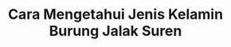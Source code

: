 ---
layout: post
title: "Cara Mengetahui Jenis Kelamin Burung Jalak Suren"
categories: [Tips Burung]
---